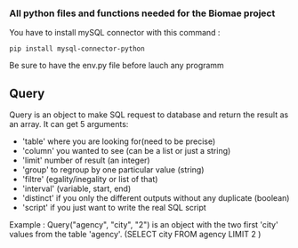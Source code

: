 ### All python files and functions needed for the Biomae project

You have to install mySQL connector with this command :
```
pip install mysql-connector-python
```
Be sure to have the env.py file before lauch any programm


## Query

Query is an object to make SQL request to database and return the result as an array. It can get 5 arguments:

- 'table' where you are looking for(need to be precise)
- 'column' you wanted to see (can be a list or just a string)
- 'limit' number of result (an integer)
- 'group' to regroup by one particular value (string)
- 'filtre' (egality/inegality or list of that)
- 'interval' (variable, start, end)
- 'distinct' if you only the different outputs without any duplicate (boolean)
- 'script' if you just want to write the real SQL script  

Example : Query("agency", "city", "2") is an object with the two first 'city' values from the table 'agency'. (SELECT city FROM agency LIMIT 2 )